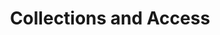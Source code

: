 ---
title: 'Collections and Access'
body_class: collections-and-access
published: true
onpage_menu: true
template: sessions-track
content:
  items:    
    '@taxonomy.category': session
    '@taxonomy.track': Collections and Access
    
---